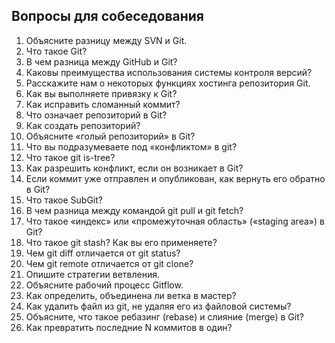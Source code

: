 ## Вопросы для собеседования
1. Объясните разницу между SVN и Git.
2. Что такое Git?
3. В чем разница между GitHub и Git?
4. Каковы преимущества использования системы контроля версий?
5. Расскажите нам о некоторых функциях хостинга репозитория Git.
6. Как вы выполняете привязку к Git?
7. Как исправить сломанный коммит?
8. Что означает репозиторий в Git?
9. Как создать репозиторий?
10. Объясните «голый репозиторий» в Git?
11. Что вы подразумеваете под «конфликтом» в git?
12. Что такое git is-tree?
13. Как разрешить конфликт, если он возникает в Git?
14. Если коммит уже отправлен ​​и опубликован, как вернуть его обратно в Git?
15. Что такое SubGit?
16. В чем разница между командой git pull и git fetch?
17. Что такое «индекс» или «промежуточная область» («staging area») в Git?
18. Что такое git stash? Как вы его применяете?
19. Чем git diff отличается от git status?
20. Чем git remote отличается от git clone?
21. Опишите стратегии ветвления.
22. Объясните рабочий процесс Gitflow.
23. Как определить, объединена ли ветка в мастер?
24. Как удалить файл из git, не удаляя его из файловой системы?
25. Объясните, что такое ребазинг (rebase) и слияние (merge) в Git?
26. Как превратить последние N коммитов в один?
